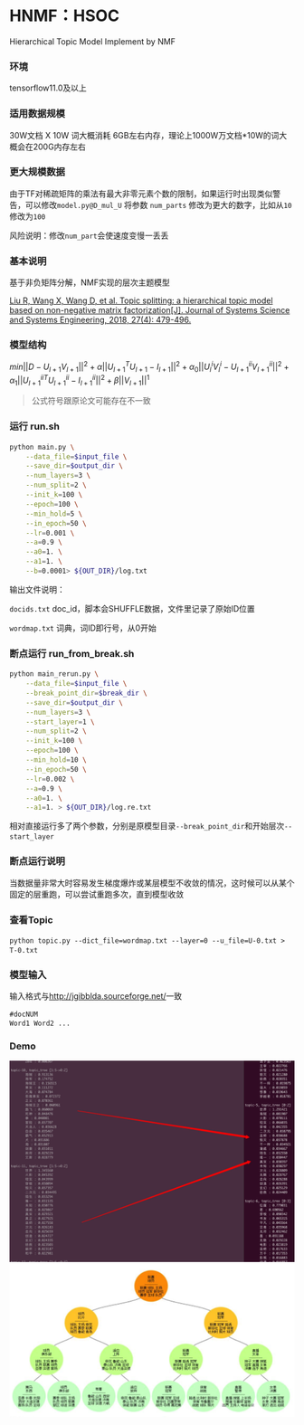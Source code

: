 # HNMF：HSOC
Hierarchical Topic Model Implement by NMF

### 环境

tensorflow11.0及以上

### 适用数据规模

30W文档 X 10W 词大概消耗 6GB左右内存，理论上1000W万文档*10W的词大概会在200G内存左右

### 更大规模数据

由于TF对稀疏矩阵的乘法有最大非零元素个数的限制，如果运行时出现类似警告，可以修改`model.py@D_mul_U` 将参数 `num_parts` 修改为更大的数字，比如从`10`修改为`100`

风险说明：修改`num_part`会使速度变慢一丢丢 



### 基本说明

基于非负矩阵分解，NMF实现的层次主题模型

[Liu R, Wang X, Wang D, et al. Topic splitting: a hierarchical topic model based on non-negative matrix factorization[J]. Journal of Systems Science and Systems Engineering, 2018, 27(4): 479-496.](<https://rd.springer.com/article/10.1007/s11518-018-5375-7>)

### 模型结构

$min {||D-U_{l+1}V_{l+1}||^2+\alpha||U_{l+1}^TU_{l+1}-I_{l+1}||^2 + \alpha_{0}||U_l^iV_l^i-U_{l+1}^{ii}V_{l+1}^{ii}||^2 + \alpha_{1} ||{U_{l+1}^{ii}}^TU_{l+1}^{ii}-I_{l+1}^{ii}||^2}+\beta||V_{l+1}||^{1}$

> 公式符号跟原论文可能存在不一致

### 运行  run.sh

```bash
python main.py \
    --data_file=$input_file \
    --save_dir=$output_dir \
    --num_layers=3 \
    --num_split=2 \
    --init_k=100 \
    --epoch=100 \
    --min_hold=5 \
    --in_epoch=50 \
    --lr=0.001 \
    --a=0.9 \
    --a0=1. \
    --a1=1. \
    --b=0.0001> ${OUT_DIR}/log.txt
```

输出文件说明：

`docids.txt` doc_id，脚本会SHUFFLE数据，文件里记录了原始ID位置

`wordmap.txt` 词典，词ID即行号，从0开始

### 断点运行 run_from_break.sh

```bash
python main_rerun.py \
    --data_file=$input_file \
    --break_point_dir=$break_dir \
    --save_dir=$output_dir \
    --num_layers=3 \
    --start_layer=1 \
    --num_split=2 \
    --init_k=100 \
    --epoch=100 \
    --min_hold=10 \
    --in_epoch=50 \
    --lr=0.002 \
    --a=0.9 \
    --a0=1. \
    --a1=1. > ${OUT_DIR}/log.re.txt
```

相对直接运行多了两个参数，分别是原模型目录`--break_point_dir`和开始层次`--start_layer`

### 断点运行说明

当数据量非常大时容易发生梯度爆炸或某层模型不收敛的情况，这时候可以从某个固定的层重跑，可以尝试重跑多次，直到模型收敛

### 查看Topic

`python topic.py --dict_file=wordmap.txt --layer=0 --u_file=U-0.txt > T-0.txt`

### 模型输入

输入格式与[<http://jgibblda.sourceforge.net/>](<http://jgibblda.sourceforge.net/>)一致

```text
#docNUM
Word1 Word2 ...
```
### Demo
![](https://raw.githubusercontent.com/wangxggc/HNMF/master/Demo1.tiff)
![](https://raw.githubusercontent.com/wangxggc/HNMF/master/Demo2.jpg)
